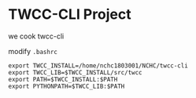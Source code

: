 # TWCC-CLI Project

we cook twcc-cli

modify `.bashrc`

```
export TWCC_INSTALL=/home/nchc1803001/NCHC/twcc-cli
export TWCC_LIB=$TWCC_INSTALL/src/twcc
export PATH=$TWCC_INSTALL:$PATH
export PYTHONPATH=$TWCC_LIB:$PATH
```